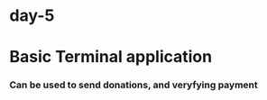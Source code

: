 # day-5

<h1> Basic Terminal application </h1>
<h3> Can be used to send donations, and veryfying payment </h3>
